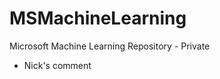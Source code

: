 MSMachineLearning
=================

Microsoft Machine Learning Repository - Private

* Nick's comment
